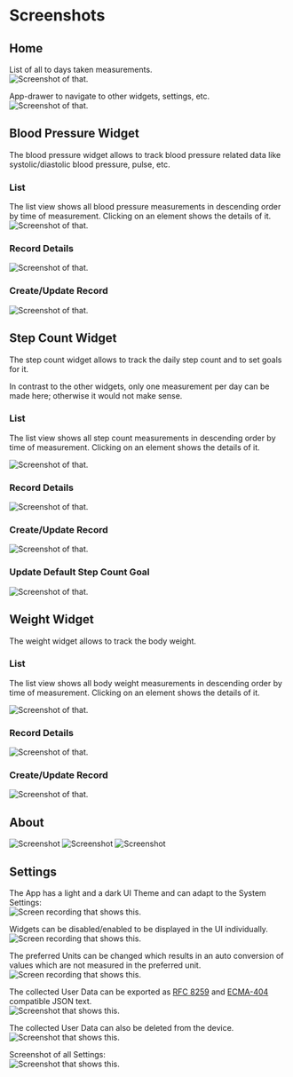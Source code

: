 # Screenshots

## Home

List of all to days taken measurements.    
![Screenshot of that.](screenshots/Home.jpg)

App-drawer to navigate to other widgets, settings, etc.    
![Screenshot of that.](screenshots/Drawer.jpg)

## Blood Pressure Widget

The blood pressure widget allows to track blood pressure related data like systolic/diastolic blood pressure, pulse, etc.

### List

The list view shows all blood pressure measurements in descending order by time of measurement.
Clicking on an element shows the details of it.    
![Screenshot of that.](screenshots/Blood_Pressure_List.jpg)

### Record Details

![Screenshot of that.](screenshots/Blood_Pressure_Details.jpg)

### Create/Update Record

![Screenshot of that.](screenshots/Blood_Pressure_CreateUpdate.jpg)

## Step Count Widget

The step count widget allows to track the daily step count and to set goals for it.

In contrast to the other widgets, only one measurement per day can be made here; otherwise it would not make sense.

### List

The list view shows all step count measurements in descending order by time of measurement.
Clicking on an element shows the details of it.

![Screenshot of that.](screenshots/Step_Count_List.jpg)

### Record Details

![Screenshot of that.](screenshots/Step_Count_Details.jpg)

### Create/Update Record

![Screenshot of that.](screenshots/Step_Count_CreateUpdate.jpg)

### Update Default Step Count Goal

![Screenshot of that.](screenshots/Step_Count_Edit_Goal.jpg)

## Weight Widget

The weight widget allows to track the body weight.

### List

The list view shows all body weight measurements in descending order by time of measurement.
Clicking on an element shows the details of it.

![Screenshot of that.](screenshots/Weight_List.jpg)

### Record Details

![Screenshot of that.](screenshots/Weight_Details.jpg)

### Create/Update Record

![Screenshot of that.](screenshots/Weight_CreateUpdate.jpg)

## About

![Screenshot](screenshots/About.jpg)
![Screenshot](screenshots/PrivacyPolicy.jpg)
![Screenshot](screenshots/License.jpg)

## Settings

The App has a light and a dark UI Theme and can adapt to the System Settings:    
![Screen recording that shows this.](screenshots/Auto%20Dark%20Theme.gif)

Widgets can be disabled/enabled to be displayed in the UI individually.  
![Screen recording that shows this.](screenshots/Disable%20Widgets.gif)

The preferred Units can be changed which results in an auto conversion of values which are not measured in the preferred unit.    
![Screen recording that shows this.](screenshots/Change%20preferred%20Units.gif)

The collected User Data can be exported as [RFC 8259](https://www.rfc-editor.org/rfc/rfc8259.html) and [ECMA-404](http://www.ecma-international.org/publications/standards/Ecma-404.htm) compatible JSON text.    
![Screenshot that shows this.](screenshots/Export%20User%20Data.jpg)

The collected User Data can also be deleted from the device.
![Screenshot that shows this.](screenshots/Delete%20User%20Data.jpg)

Screenshot of all Settings:    
![Screenshot that shows this.](screenshots/Settings.jpg)